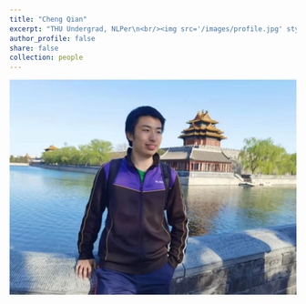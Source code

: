 ```yaml
---
title: "Cheng Qian"
excerpt: "THU Undergrad, NLPer\n<br/><img src='/images/profile.jpg' style='height: 10%; width: 7.5%; object-fit: contain' alt='Avatar' class='avatar'/>"
author_profile: false
share: false
collection: people
---
```


<img src="/images/profile.jpg" alt="Avatar" class="avatar"/>
